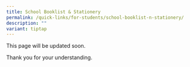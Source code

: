 ```yaml
---
title: School Booklist & Stationery
permalink: /quick-links/for-students/school-booklist-n-stationery/
description: ""
variant: tiptap
---
```

<p>This page will be updated soon.</p>
<p>Thank you for your understanding.</p>
<p></p>